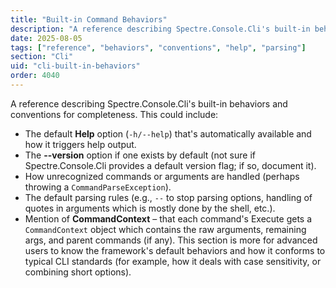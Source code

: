```yaml
---
title: "Built-in Command Behaviors"
description: "A reference describing Spectre.Console.Cli's built-in behaviors and conventions for completeness"
date: 2025-08-05
tags: ["reference", "behaviors", "conventions", "help", "parsing"]
section: "Cli"
uid: "cli-built-in-behaviors"
order: 4040
---
```


A reference describing Spectre.Console.Cli's built-in behaviors and conventions for completeness. This could include:

* The default **Help** option (`-h/--help`) that's automatically available and how it triggers help output.
* The **--version** option if one exists by default (not sure if Spectre.Console.Cli provides a default version flag; if so, document it).
* How unrecognized commands or arguments are handled (perhaps throwing a `CommandParseException`).
* The default parsing rules (e.g., `--` to stop parsing options, handling of quotes in arguments which is mostly done by the shell, etc.).
* Mention of **CommandContext** – that each command's Execute gets a `CommandContext` object which contains the raw arguments, remaining args, and parent commands (if any).
  This section is more for advanced users to know the framework's default behaviors and how it conforms to typical CLI standards (for example, how it deals with case sensitivity, or combining short options).